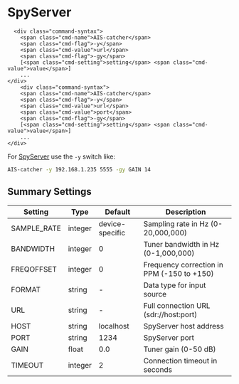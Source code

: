 # SpyServer
<div class="command-container">

      <div class="command-syntax">
        <span class="cmd-name">AIS-catcher</span>
        <span class="cmd-flag">-y</span>
        <span class="cmd-value">url</span>
        <span class="cmd-flag">-gy</span>
        [<span class="cmd-setting">setting</span> <span class="cmd-value">value</span>]
        ...
    </div>
        <div class="command-syntax">
        <span class="cmd-name">AIS-catcher</span>
        <span class="cmd-flag">-y</span>
        <span class="cmd-value">url</span>
        <span class="cmd-value">port</span>
        <span class="cmd-flag">-gy</span>
        [<span class="cmd-setting">setting</span> <span class="cmd-value">value</span>]
        ...
    </div>
</div>

For [SpyServer](https://airspy.com/)  use the ``-y`` switch like:
```bash
AIS-catcher -y 192.168.1.235 5555 -gy GAIN 14
```

## Summary Settings


| Setting | Type | Default | Description |
|---------|------|---------|-------------|
| <span class="cmd-setting">SAMPLE_RATE</span> | integer | <span class="cmd-value">device-specific</span> | Sampling rate in Hz (0-20,000,000) |
| <span class="cmd-setting">BANDWIDTH</span> | integer | <span class="cmd-value">0</span> | Tuner bandwidth in Hz (0-1,000,000) |
| <span class="cmd-setting">FREQOFFSET</span> | integer | <span class="cmd-value">0</span> | Frequency correction in PPM (-150 to +150) |
| <span class="cmd-setting">FORMAT</span> | string | <span class="cmd-value">-</span> | Data type for input source |
| <span class="cmd-setting">URL</span> | string | <span class="cmd-value">-</span> | Full connection URL (sdr://host:port) |
| <span class="cmd-setting">HOST</span> | string | <span class="cmd-value">localhost</span> | SpyServer host address |
| <span class="cmd-setting">PORT</span> | string | <span class="cmd-value">1234</span> | SpyServer port |
| <span class="cmd-setting">GAIN</span> | float | <span class="cmd-value">0.0</span> | Tuner gain (0-50 dB) |
| <span class="cmd-setting">TIMEOUT</span> | integer | <span class="cmd-value">2</span> | Connection timeout in seconds |